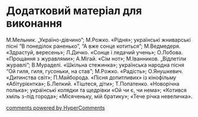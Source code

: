 <div id="hypercomments_widget" class="js-hypercomments-widget invisible"></div>

# Додатковий матеріал для виконання

М.Мельник. „Україно-дівчино”; М.Рожко. «Рідня»; українські жниварські пісні “В понеділок раненько”, “А вже сонце котиться”; М.Ведмедеря. «Здрастуй,  вересень»; Л.Дичко. «Сонце і ледачий учень»; О.Лобова.  «Прощання з журавлями»; А.Мігай. «Сім нот»; М.Іванников. „Відлетіли журавлі”; В.Мураделі. «Шкільна стежинка»; українська народна пісня “Ой гиля, гиля, гусоньки, на став”; М.Рожко. «Радість»; О.Янушкевич. «Дитинства світ»; П.Майборода. «Пісня допитливих» із кінофільму «Абітурієнтка»;  Б.Лепкий. «Тіштеся, діти»; Т.Попатенко. «Новорічна полька»; українські колядки та щедрівки «Ой чи є, чи нема»; «Котився хміль з-під города»; «Місяченьку, мій братику»; «Тече річка невеличка».

<div class="js-hypercomments-container">
    <a href="http://hypercomments.com" class="hc-link" title="comments widget">comments powered by HyperComments</a>
</div>